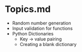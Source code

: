 # Topics.md

- Random number generation
- Input validation for functions
- Python Dictionaries
    - Key -> value pairing
    - Creating a blank dictionary
